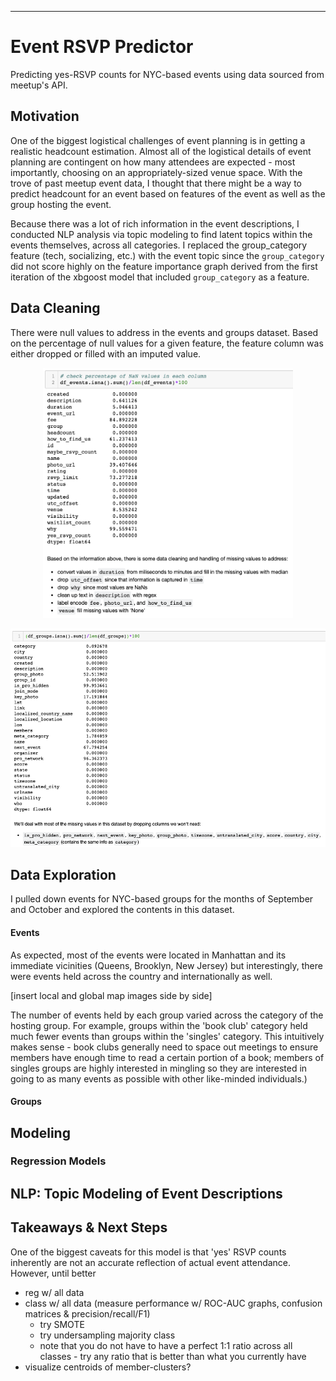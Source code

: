***
# Event RSVP Predictor

Predicting yes-RSVP counts for NYC-based events using data sourced from meetup's API.

## Motivation
One of the biggest logistical challenges of event planning is in getting a realistic headcount estimation. Almost all of the logistical details of event planning are contingent on how many attendees are expected - most importantly, choosing on an appropriately-sized venue space.  With the trove of past meetup event data, I thought that there might be a way to predict headcount for an event based on features of the event as well as the group hosting the event.

 Because there was a lot of rich information in the event descriptions, I conducted NLP analysis via topic modeling to find latent topics within the events themselves, across all categories. I replaced the group_category feature (tech, socializing, etc.) with the event topic since the ```group_category``` did not score highly on the feature importance graph derived from the first iteration of the xbgoost model that included ```group_category``` as a feature.

## Data Cleaning
There were null values to address in the events and groups dataset. Based on the percentage of null values for a given feature, the feature column was either dropped or filled with an imputed value.

<p align="center">
 <img width="400" alt="datacleaning" height="400" src="datacleaning.png">
</p>

<p align="center">
 <img width="800" alt="datacleaning_groups" height="350" src="datacleaning_groups.png">
</p>


## Data Exploration

I pulled down events for NYC-based groups for the months of September and October and explored the contents in this dataset.

#### Events

As expected, most of the events were located in Manhattan and its immediate vicinities (Queens, Brooklyn, New Jersey) but interestingly, there were events held across the country and internationally as well.

[insert local and global map images side by side]

The number of events held by each group varied across the category of the hosting group. For example, groups within the 'book club' category held much fewer events than groups within the 'singles' category. This intuitively makes sense - book clubs generally need to space out meetings to ensure members have enough time to read a certain portion of a book; members of singles groups are highly interested in mingling so they are interested in going to as many events as possible with other like-minded individuals.)

#### Groups



## Modeling


### Regression Models


## NLP: Topic Modeling of Event Descriptions

## Takeaways & Next Steps

One of the biggest caveats for this model is that 'yes' RSVP counts inherently are not an accurate reflection of actual event attendance. However, until better

- reg w/ all data
- class w/ all data (measure performance w/ ROC-AUC graphs, confusion matrices & precision/recall/F1)
    - try SMOTE
    - try undersampling majority class
    - note that you do not have to have a perfect 1:1 ratio across all classes - try any ratio that is better than what you currently have
- visualize centroids of member-clusters?
